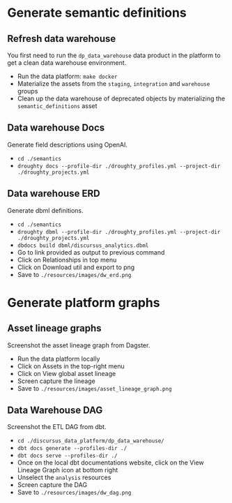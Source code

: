 # Generate semantic definitions

## Refresh data warehouse
You first need to run the `dp_data_warehouse` data product in the platform to get a clean data warehouse environment.

- Run the data platform: `make docker`
- Materialize the assets from the `staging`, `integration` and `warehouse` groups
- Clean up the data warehouse of deprecated objects by materializing the `semantic_definitions` asset

## Data warehouse Docs
Generate field descriptions using OpenAI.

- `cd ./semantics`
- `droughty docs --profile-dir ./droughty_profiles.yml --project-dir ./droughty_projects.yml`

## Data warehouse ERD
Generate dbml definitions.

- `cd ./semantics`
- `droughty dbml --profile-dir ./droughty_profiles.yml --project-dir ./droughty_projects.yml`
- `dbdocs build dbml/discursus_analytics.dbml`
- Go to link provided as output to previous command
- Click on Relationships in top menu
- Click on Download util and export to png
- Save to `./resources/images/dw_erd.png`


# Generate platform graphs

## Asset lineage graphs
Screenshot the asset lineage graph from Dagster.

- Run the data platform locally
- Click on Assets in the top-right menu
- Click on View global asset lineage
- Screen capture the lineage
- Save to `./resources/images/asset_lineage_graph.png`

## Data Warehouse DAG
Screenshot the ETL DAG from dbt.

- `cd ./discursus_data_platform/dp_data_warehouse/`
- `dbt docs generate --profiles-dir ./`
- `dbt docs serve --profiles-dir ./`
- Once on the local dbt documentations website, click on the View Lineage Graph icon at bottom right
- Unselect the `analysis` resources
- Screen capture the DAG
- Save to `./resources/images/dw_dag.png`